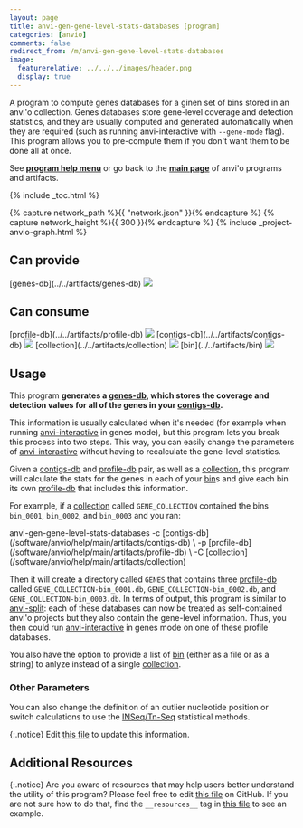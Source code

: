 ```yaml
---
layout: page
title: anvi-gen-gene-level-stats-databases [program]
categories: [anvio]
comments: false
redirect_from: /m/anvi-gen-gene-level-stats-databases
image:
  featurerelative: ../../../images/header.png
  display: true
---
```


A program to compute genes databases for a ginen set of bins stored in an anvi&#x27;o collection. Genes databases store gene-level coverage and detection statistics, and they are usually computed and generated automatically when they are required (such as running anvi-interactive with `--gene-mode` flag). This program allows you to pre-compute them if you don&#x27;t want them to be done all at once.

See **[program help menu](../../../../vignette#anvi-gen-gene-level-stats-databases)** or go back to the **[main page](../../)** of anvi'o programs and artifacts.


{% include _toc.html %}
<div id="svg" class="subnetwork"></div>
{% capture network_path %}{{ "network.json" }}{% endcapture %}
{% capture network_height %}{{ 300 }}{% endcapture %}
{% include _project-anvio-graph.html %}


## Can provide

<p style="text-align: left" markdown="1"><span class="artifact-p">[genes-db](../../artifacts/genes-db) <img src="../../images/icons/DB.png" class="artifact-icon-mini" /></span></p>

## Can consume

<p style="text-align: left" markdown="1"><span class="artifact-r">[profile-db](../../artifacts/profile-db) <img src="../../images/icons/DB.png" class="artifact-icon-mini" /></span> <span class="artifact-r">[contigs-db](../../artifacts/contigs-db) <img src="../../images/icons/DB.png" class="artifact-icon-mini" /></span> <span class="artifact-r">[collection](../../artifacts/collection) <img src="../../images/icons/COLLECTION.png" class="artifact-icon-mini" /></span> <span class="artifact-r">[bin](../../artifacts/bin) <img src="../../images/icons/BIN.png" class="artifact-icon-mini" /></span></p>

## Usage


This program **generates a <span class="artifact-n">[genes-db](/software/anvio/help/main/artifacts/genes-db)</span>, which stores the coverage and detection values for all of the genes in your <span class="artifact-n">[contigs-db](/software/anvio/help/main/artifacts/contigs-db)</span>.** 

This information is usually calculated when it's needed (for example when running <span class="artifact-n">[anvi-interactive](/software/anvio/help/main/programs/anvi-interactive)</span> in genes mode), but this program lets you break this process into two steps. This way, you can easily change the parameters of <span class="artifact-n">[anvi-interactive](/software/anvio/help/main/programs/anvi-interactive)</span> without having to recalculate the gene-level statistics. 

Given a <span class="artifact-n">[contigs-db](/software/anvio/help/main/artifacts/contigs-db)</span> and <span class="artifact-n">[profile-db](/software/anvio/help/main/artifacts/profile-db)</span> pair, as well as a <span class="artifact-n">[collection](/software/anvio/help/main/artifacts/collection)</span>, this program will calculate the stats for the genes in each of your <span class="artifact-n">[bin](/software/anvio/help/main/artifacts/bin)</span>s and give each bin its own <span class="artifact-n">[profile-db](/software/anvio/help/main/artifacts/profile-db)</span> that includes this information. 

For example, if a <span class="artifact-n">[collection](/software/anvio/help/main/artifacts/collection)</span> called `GENE_COLLECTION` contained the bins `bin_0001`, `bin_0002`, and `bin_0003` and you ran:

<div class="codeblock" markdown="1">
anvi&#45;gen&#45;gene&#45;level&#45;stats&#45;databases &#45;c <span class="artifact&#45;n">[contigs&#45;db](/software/anvio/help/main/artifacts/contigs&#45;db)</span> \
                                    &#45;p <span class="artifact&#45;n">[profile&#45;db](/software/anvio/help/main/artifacts/profile&#45;db)</span> \
                                    &#45;C <span class="artifact&#45;n">[collection](/software/anvio/help/main/artifacts/collection)</span> 
</div>

Then it will create a directory called `GENES` that contains three <span class="artifact-n">[profile-db](/software/anvio/help/main/artifacts/profile-db)</span> called `GENE_COLLECTION-bin_0001.db`, `GENE_COLLECTION-bin_0002.db`, and `GENE_COLLECTION-bin_0003.db`. In terms of output, this program is similar to <span class="artifact-n">[anvi-split](/software/anvio/help/main/programs/anvi-split)</span>: each of these databases can now be treated as self-contained anvi'o projects but they also contain the gene-level information. Thus, you then could run <span class="artifact-n">[anvi-interactive](/software/anvio/help/main/programs/anvi-interactive)</span> in genes mode on one of these profile databases. 

You also have the option to provide a list of <span class="artifact-n">[bin](/software/anvio/help/main/artifacts/bin)</span> (either as a file or as a string) to anlyze instead of a single <span class="artifact-n">[collection](/software/anvio/help/main/artifacts/collection)</span>. 

### Other Parameters

You can also change the definition of an outlier nucleotide position or switch calculations to use the [INSeq/Tn-Seq](https://www.illumina.com/science/sequencing-method-explorer/kits-and-arrays/in-seq-tn-seq.html) statistical methods. 


{:.notice}
Edit [this file](https://github.com/merenlab/anvio/tree/master/anvio/docs/programs/anvi-gen-gene-level-stats-databases.md) to update this information.


## Additional Resources



{:.notice}
Are you aware of resources that may help users better understand the utility of this program? Please feel free to edit [this file](https://github.com/merenlab/anvio/tree/master/bin/anvi-gen-gene-level-stats-databases) on GitHub. If you are not sure how to do that, find the `__resources__` tag in [this file](https://github.com/merenlab/anvio/blob/master/bin/anvi-interactive) to see an example.
